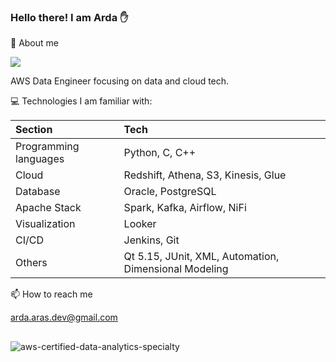 ### Hello there!  I am Arda ✋

💬 About me

![](https://komarev.com/ghpvc/?username=ArdaAras&color=lightgrey&style=plastic)

AWS Data Engineer focusing on data and cloud tech.

💻 Technologies I am familiar with:

| Section      | Tech |
| :---        |    :----    |
| Programming languages     | Python, C, C++ |
| Cloud   | Redshift, Athena, S3, Kinesis, Glue |
| Database | Oracle, PostgreSQL |
| Apache Stack         | Spark, Kafka, Airflow, NiFi |
| Visualization        | Looker |
| CI/CD                | Jenkins, Git |
| Others               | Qt 5.15, JUnit, XML, Automation, Dimensional Modeling |

📫 How to reach me

arda.aras.dev@gmail.com

##

![aws-certified-data-analytics-specialty](https://github.com/ArdaAras/ArdaAras/assets/37178857/8007f282-48fd-4bed-a61d-99ae17571b6c)
